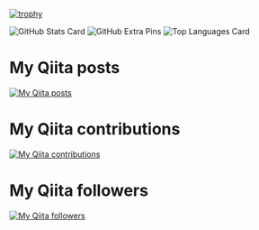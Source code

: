[![trophy](https://github-profile-trophy.vercel.app/?username=YukiMiyatake)](https://github.com/ryo-ma/github-profile-trophy)

![GitHub Stats Card](https://github-readme-stats.vercel.app/api?username=YukiMiyatake)
![GitHub Extra Pins](https://github-readme-stats.vercel.app/api/pin/?username=YukiMiyatake&repo=AsyncBotCrawler)
![Top Languages Card](https://github-readme-stats.vercel.app/api/top-langs/?username=YukiMiyatake)

# My Qiita posts
[![My Qiita posts](https://qiita-badge.apiapi.app/s/YukiMiyatake/posts.svg)](http://qiita.com/YukiMiyatake)
# My Qiita contributions
[![My Qiita contributions](https://qiita-badge.apiapi.app/s/YukiMiyatake/contributions.svg)](http://qiita.com/YukiMiyatake)
# My Qiita followers
[![My Qiita followers](https://qiita-badge.apiapi.app/s/YukiMiyatake/followers.svg)](http://qiita.com/YukiMiyatake)

<!--
**YukiMiyatake/YukiMiyatake** is a ✨ _special_ ✨ repository because its `README.md` (this file) appears on your GitHub profile.

Here are some ideas to get you started:

- 🔭 I’m currently working on ...
- 🌱 I’m currently learning ...
- 👯 I’m looking to collaborate on ...
- 🤔 I’m looking for help with ...
- 💬 Ask me about ...
- 📫 How to reach me: ...
- 😄 Pronouns: ...
- ⚡ Fun fact: ...
-->
